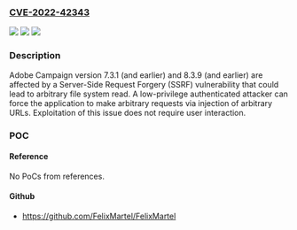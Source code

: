 ### [CVE-2022-42343](https://cve.mitre.org/cgi-bin/cvename.cgi?name=CVE-2022-42343)
![](https://img.shields.io/static/v1?label=Product&message=Adobe%20Campaign%20Classic%20(ACC)&color=blue)
![](https://img.shields.io/static/v1?label=Version&message=%3C%3D%207.3.1%20&color=brighgreen)
![](https://img.shields.io/static/v1?label=Vulnerability&message=Server-Side%20Request%20Forgery%20(SSRF)%20(CWE-918)&color=brighgreen)

### Description

Adobe Campaign version 7.3.1 (and earlier) and 8.3.9 (and earlier) are affected by a Server-Side Request Forgery (SSRF) vulnerability that could lead to arbitrary file system read. A low-privilege authenticated attacker can force the application to make arbitrary requests via injection of arbitrary URLs. Exploitation of this issue does not require user interaction.

### POC

#### Reference
No PoCs from references.

#### Github
- https://github.com/FelixMartel/FelixMartel

